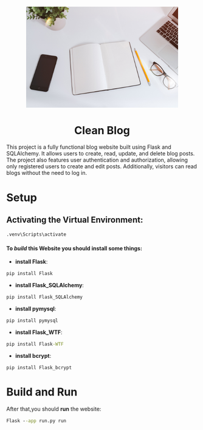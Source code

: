 <p
    align="center"
    style="text-align: center ;hieght:150px">
    <img src="static/assets/img/home-bg.jpg" style="width: 400px;">
</p>

<h1 style="text-align: center;">Clean Blog</h1>
<p>This project is a fully functional blog website built using Flask and SQLAlchemy. It allows users to create, read, update, and delete blog posts. The project also features user authentication and authorization, allowing only registered users to create and edit posts. Additionally, visitors can read blogs without the need to log in.<p>

# Setup
## Activating the Virtual Environment:
```cmd
.venv\Scripts\activate
```

#### To *build* this Website you should **install** some things:
- **install Flask**:
```cmd
pip install Flask
```
- **install Flask_SQLAlchemy**:
```cmd
pip install Flask_SQLAlchemy
```
- **install pymysql**:
```cmd
pip install pymysql
```
- **install Flask_WTF**:
```cmd
pip install Flask-WTF
```
- **install bcrypt**:
```cmd
pip install Flask_bcrypt
```
# Build and Run
After that,you should **run** the website:
```cmd
Flask --app run.py run
```

